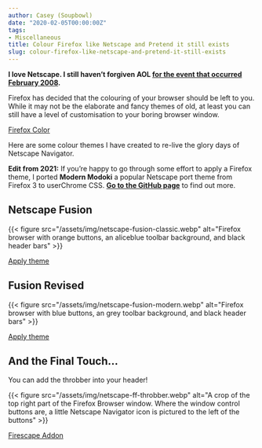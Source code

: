 ```yaml
---
author: Casey (Soupbowl)
date: "2020-02-05T00:00:00Z"
tags:
- Miscellaneous
title: Colour Firefox like Netscape and Pretend it still exists
slug: colour-firefox-like-netscape-and-pretend-it-still-exists
---
```

**I love Netscape. I still haven’t forgiven AOL [for the event that occurred February 2008](https://www.engadget.com/2014/05/10/history-of-netscape/).**

Firefox has decided that the colouring of your browser should be left to you. While it may not be the elaborate and fancy themes of old, at least you can still have a level of customisation to your boring browser window.

<div class="aligncentre"><p class="button"><a href="https://color.firefox.com">Firefox Color</a></p></div>

Here are some colour themes I have created to re-live the glory days of Netscape Navigator.

**Edit from 2021:** If you’re happy to go through some effort to apply a Firefox theme, I ported **Modern Modoki** a popular Netscape port theme from Firefox 3 to userChrome CSS. [**Go to the GitHub page**](https://github.com/soup-bowl/Modoki-FirefoxCSS) to find out more.

## Netscape Fusion

{{< figure src="/assets/img/netscape-fusion-classic.webp" alt="Firefox browser with orange buttons, an aliceblue toolbar background, and black header bars" >}}

<div class="aligncentre"><p class="button"><a href="https://color.firefox.com/?theme=XQAAAAIgAQAAAAAAAABBqYhm849SCia2CaaEGccwS-xNKliFupMrJ872ljiI850ad-7K1H8h-qnbTAdIVcniTliWEBDOS5-omSx7Z4tOQb3An26lJHMxF31tPWQt9sXJNwzmJeoH0baqQMCIfnP8ihrdCOlGz-l8n306jagp4EV0dl8VZbMtCz8wbUKZ3uTLY7EgnOYwqxyZ_jiqID4MaIuN5vALw-ngNNl90GvnrwClPUob1APDoFQEdh0fnMIvwd__fin_AA">Apply theme</a></p></div>

## Fusion Revised

{{< figure src="/assets/img/netscape-fusion-modern.webp" alt="Firefox browser with blue buttons, an grey toolbar background, and black header bars" >}}

<div class="aligncentre"><p class="button"><a href="https://color.firefox.com/?theme=XQAAAAIgAQAAAAAAAABBqYhm849SCia2CaaEGccwS-xNKliFucAyqRGQbFmhXVFziO3U6NNQwSRr82gB3_2l8wQwMpRNwmNfQWepmu57-Mvw15UB7s_ZwiwrezE_1bhjLZyNZg0HunEw5wz_8CiVYPZ2YF15O5PePvCjeiozoIOpRjqy6teu0ZFW3PApY4kbRKpQgDMY1LaFyS96yX52HLIjk3DEwsUrEjKDKAS2fMmu_7f9hAA">Apply theme</a></p></div>

## And the Final Touch…

You can add the throbber into your header!

{{< figure src="/assets/img/netscape-ff-throbber.webp" alt="A crop of the top right part of the Firefox Browser window. Where the window control buttons are, a little Netscape Navigator icon is pictured to the left of the buttons" >}}

<div class="aligncentre"><p class="button"><a href="https://addons.mozilla.org/en-GB/firefox/addon/firescape_navigator/?utm_source=addons.mozilla.org&utm_medium=referral&utm_content=search">Firescape Addon</a></p></div>
